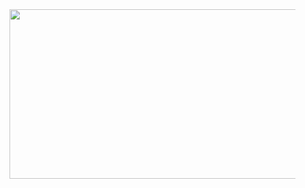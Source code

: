 <a href="https://www.gitanimals.org/en_US?utm_medium=image&utm_source=AhnJunGyung&utm_content=farm">
<img
  src="https://render.gitanimals.org/farms/AhnJunGyung"
  width="600"
  height="300"
/>
</a>

<!--
**AhnJunGyung/AhnJunGyung** is a ✨ _special_ ✨ repository because its `README.md` (this file) appears on your GitHub profile.

Here are some ideas to get you started:

- 🔭 I’m currently working on ...
- 🌱 I’m currently learning ...
- 👯 I’m looking to collaborate on ...
- 🤔 I’m looking for help with ...
- 💬 Ask me about ...
- 📫 How to reach me: ...
- 😄 Pronouns: ...
- ⚡ Fun fact: ...
-->
